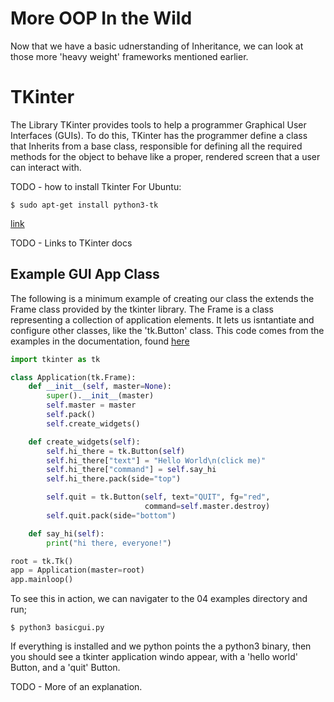 # More OOP In the Wild
Now that we have a basic udnerstanding of Inheritance, we can look at those more 'heavy weight' frameworks mentioned earlier. 

# TKinter 
The Library TKinter provides tools to help a programmer Graphical User Interfaces (GUIs). To do this, TKinter has the programmer define a class that Inherits from a base class, responsible for defining all the required methods for the object to behave like a proper, rendered screen that a user can interact with. 

TODO - how to install Tkinter
For Ubuntu:

```shell
$ sudo apt-get install python3-tk
```

[link](https://tkdocs.com/tutorial/install.html#installlinux)

TODO - Links to TKinter docs


## Example GUI App Class
The following is a minimum example of creating our class the extends the Frame class provided by the tkinter library. The Frame is a class representing a collection of application elements. It lets us isntantiate and configure other classes, like the 'tk.Button' class.  This code comes from the examples in the documentation, found [here](https://docs.python.org/3/library/tkinter.html#a-simple-hello-world-program)

```python
import tkinter as tk

class Application(tk.Frame):
    def __init__(self, master=None):
        super().__init__(master)
        self.master = master
        self.pack()
        self.create_widgets()

    def create_widgets(self):
        self.hi_there = tk.Button(self)
        self.hi_there["text"] = "Hello World\n(click me)"
        self.hi_there["command"] = self.say_hi
        self.hi_there.pack(side="top")

        self.quit = tk.Button(self, text="QUIT", fg="red",
                              command=self.master.destroy)
        self.quit.pack(side="bottom")

    def say_hi(self):
        print("hi there, everyone!")

root = tk.Tk()
app = Application(master=root)
app.mainloop()
```

To see this in action, we can navigater to the 04 examples directory and run;
```shell
$ python3 basicgui.py
```

If everything is installed and we python points the a python3 binary, then you should see a tkinter application windo appear, with a 'hello world' Button, and a 'quit' Button. 

TODO - More of an explanation. 